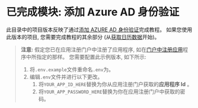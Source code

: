 # <a name="completed-module-add-azure-ad-authentication"></a>已完成模块: 添加 Azure AD 身份验证

此目录中的项目版本反映了通过[添加 AZURE AD 身份验证](https://docs.microsoft.com/graph/training/node-tutorial?tutorial-step=3)完成教程。 如果您使用此版本的项目, 您需要完成教程的其余部分 (从[获取日历数据](https://docs.microsoft.com/graph/training/node-tutorial?tutorial-step=4)开始)。

> **注意:** 假定您已在应用注册门户中注册了应用程序, 如在[门户中注册应用](https://docs.microsoft.com/graph/training/node-tutorial?tutorial-step=2)程序中所指定的那样。 您需要配置此示例版本, 如下所示:
>
> 1. 将`.env.example`文件重命名`.env`为。
> 1. 编辑`.env`文件并进行以下更改。
>     1. 将`YOUR_APP_ID_HERE`替换为你从应用注册门户获取的**应用程序 Id** 。
>     1. 将`YOUR_APP_PASSWORD_HERE`替换为你在应用注册门户中获取的密码。
